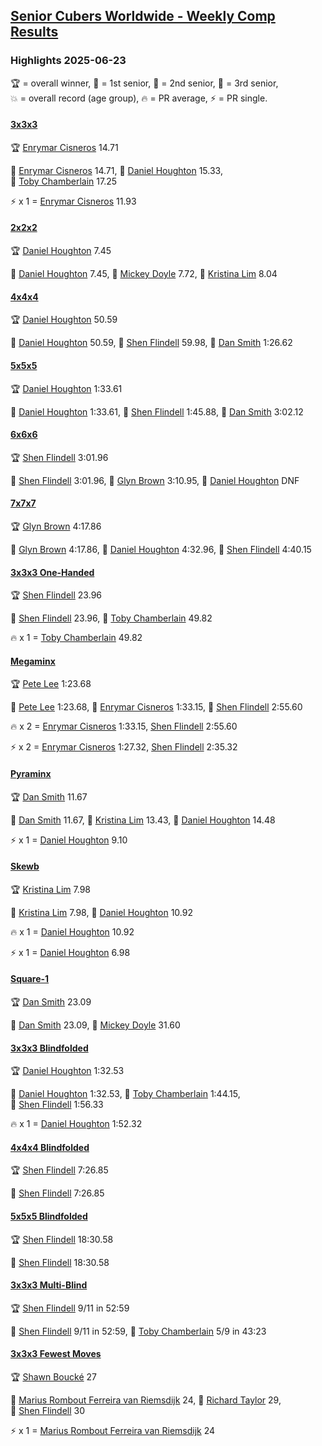 <style>table {white-space: nowrap;}</style>
<link rel="stylesheet" type="text/css" href="/scw-comp/css/flags.css" />

## [Senior Cubers Worldwide - Weekly Comp Results](/scw-comp/results/)
### Highlights 2025-06-23

<span style="white-space: nowrap;">🏆 = overall winner</span>, <span style="white-space: nowrap;">🥇 = 1st senior</span>, <span style="white-space: nowrap;">🥈 = 2nd senior</span>, <span style="white-space: nowrap;">🥉 = 3rd senior</span>, <span style="white-space: nowrap;">💥 = overall record (age group)</span>, <span style="white-space: nowrap;">🔥 = PR average</span>, <span style="white-space: nowrap;">⚡ = PR single</span>.

#### [3x3x3](333.md)

<span style="white-space: nowrap;">🏆 [Enrymar Cisneros](../../persons/enrymar_cisneros/333.md) 14.71</span>

<span style="white-space: nowrap;">🥇 [Enrymar Cisneros](../../persons/enrymar_cisneros/333.md) 14.71</span>, <span style="white-space: nowrap;">🥈 [Daniel Houghton](../../persons/daniel_houghton/333.md) 15.33</span>, <span style="white-space: nowrap;">🥉 [Toby Chamberlain](../../persons/toby_chamberlain/333.md) 17.25</span>

⚡ x 1 = <span style="white-space: nowrap;">[Enrymar Cisneros](../../persons/enrymar_cisneros/333.md) 11.93</span>

#### [2x2x2](222.md)

<span style="white-space: nowrap;">🏆 [Daniel Houghton](../../persons/daniel_houghton/222.md) 7.45</span>

<span style="white-space: nowrap;">🥇 [Daniel Houghton](../../persons/daniel_houghton/222.md) 7.45</span>, <span style="white-space: nowrap;">🥈 [Mickey Doyle](../../persons/mickey_doyle/222.md) 7.72</span>, <span style="white-space: nowrap;">🥉 [Kristina Lim](../../persons/kristina_lim/222.md) 8.04</span>

#### [4x4x4](444.md)

<span style="white-space: nowrap;">🏆 [Daniel Houghton](../../persons/daniel_houghton/444.md) 50.59</span>

<span style="white-space: nowrap;">🥇 [Daniel Houghton](../../persons/daniel_houghton/444.md) 50.59</span>, <span style="white-space: nowrap;">🥈 [Shen Flindell](../../persons/shen_flindell/444.md) 59.98</span>, <span style="white-space: nowrap;">🥉 [Dan Smith](../../persons/dan_smith/444.md) 1:26.62</span>

#### [5x5x5](555.md)

<span style="white-space: nowrap;">🏆 [Daniel Houghton](../../persons/daniel_houghton/555.md) 1:33.61</span>

<span style="white-space: nowrap;">🥇 [Daniel Houghton](../../persons/daniel_houghton/555.md) 1:33.61</span>, <span style="white-space: nowrap;">🥈 [Shen Flindell](../../persons/shen_flindell/555.md) 1:45.88</span>, <span style="white-space: nowrap;">🥉 [Dan Smith](../../persons/dan_smith/555.md) 3:02.12</span>

#### [6x6x6](666.md)

<span style="white-space: nowrap;">🏆 [Shen Flindell](../../persons/shen_flindell/666.md) 3:01.96</span>

<span style="white-space: nowrap;">🥇 [Shen Flindell](../../persons/shen_flindell/666.md) 3:01.96</span>, <span style="white-space: nowrap;">🥈 [Glyn Brown](../../persons/glyn_brown/666.md) 3:10.95</span>, <span style="white-space: nowrap;">🥉 [Daniel Houghton](../../persons/daniel_houghton/666.md) DNF</span>

#### [7x7x7](777.md)

<span style="white-space: nowrap;">🏆 [Glyn Brown](../../persons/glyn_brown/777.md) 4:17.86</span>

<span style="white-space: nowrap;">🥇 [Glyn Brown](../../persons/glyn_brown/777.md) 4:17.86</span>, <span style="white-space: nowrap;">🥈 [Daniel Houghton](../../persons/daniel_houghton/777.md) 4:32.96</span>, <span style="white-space: nowrap;">🥉 [Shen Flindell](../../persons/shen_flindell/777.md) 4:40.15</span>

#### [3x3x3 One-Handed](333oh.md)

<span style="white-space: nowrap;">🏆 [Shen Flindell](../../persons/shen_flindell/333oh.md) 23.96</span>

<span style="white-space: nowrap;">🥇 [Shen Flindell](../../persons/shen_flindell/333oh.md) 23.96</span>, <span style="white-space: nowrap;">🥈 [Toby Chamberlain](../../persons/toby_chamberlain/333oh.md) 49.82</span>

🔥 x 1 = <span style="white-space: nowrap;">[Toby Chamberlain](../../persons/toby_chamberlain/333oh.md) 49.82</span>

#### [Megaminx](minx.md)

<span style="white-space: nowrap;">🏆 [Pete Lee](../../persons/pete_lee/minx.md) 1:23.68</span>

<span style="white-space: nowrap;">🥇 [Pete Lee](../../persons/pete_lee/minx.md) 1:23.68</span>, <span style="white-space: nowrap;">🥈 [Enrymar Cisneros](../../persons/enrymar_cisneros/minx.md) 1:33.15</span>, <span style="white-space: nowrap;">🥉 [Shen Flindell](../../persons/shen_flindell/minx.md) 2:55.60</span>

🔥 x 2 = <span style="white-space: nowrap;">[Enrymar Cisneros](../../persons/enrymar_cisneros/minx.md) 1:33.15</span>, <span style="white-space: nowrap;">[Shen Flindell](../../persons/shen_flindell/minx.md) 2:55.60</span>

⚡ x 2 = <span style="white-space: nowrap;">[Enrymar Cisneros](../../persons/enrymar_cisneros/minx.md) 1:27.32</span>, <span style="white-space: nowrap;">[Shen Flindell](../../persons/shen_flindell/minx.md) 2:35.32</span>

#### [Pyraminx](pyram.md)

<span style="white-space: nowrap;">🏆 [Dan Smith](../../persons/dan_smith/pyram.md) 11.67</span>

<span style="white-space: nowrap;">🥇 [Dan Smith](../../persons/dan_smith/pyram.md) 11.67</span>, <span style="white-space: nowrap;">🥈 [Kristina Lim](../../persons/kristina_lim/pyram.md) 13.43</span>, <span style="white-space: nowrap;">🥉 [Daniel Houghton](../../persons/daniel_houghton/pyram.md) 14.48</span>

⚡ x 1 = <span style="white-space: nowrap;">[Daniel Houghton](../../persons/daniel_houghton/pyram.md) 9.10</span>

#### [Skewb](skewb.md)

<span style="white-space: nowrap;">🏆 [Kristina Lim](../../persons/kristina_lim/skewb.md) 7.98</span>

<span style="white-space: nowrap;">🥇 [Kristina Lim](../../persons/kristina_lim/skewb.md) 7.98</span>, <span style="white-space: nowrap;">🥈 [Daniel Houghton](../../persons/daniel_houghton/skewb.md) 10.92</span>

🔥 x 1 = <span style="white-space: nowrap;">[Daniel Houghton](../../persons/daniel_houghton/skewb.md) 10.92</span>

⚡ x 1 = <span style="white-space: nowrap;">[Daniel Houghton](../../persons/daniel_houghton/skewb.md) 6.98</span>

#### [Square-1](sq1.md)

<span style="white-space: nowrap;">🏆 [Dan Smith](../../persons/dan_smith/sq1.md) 23.09</span>

<span style="white-space: nowrap;">🥇 [Dan Smith](../../persons/dan_smith/sq1.md) 23.09</span>, <span style="white-space: nowrap;">🥈 [Mickey Doyle](../../persons/mickey_doyle/sq1.md) 31.60</span>

#### [3x3x3 Blindfolded](333bf.md)

<span style="white-space: nowrap;">🏆 [Daniel Houghton](../../persons/daniel_houghton/333bf.md) 1:32.53</span>

<span style="white-space: nowrap;">🥇 [Daniel Houghton](../../persons/daniel_houghton/333bf.md) 1:32.53</span>, <span style="white-space: nowrap;">🥈 [Toby Chamberlain](../../persons/toby_chamberlain/333bf.md) 1:44.15</span>, <span style="white-space: nowrap;">🥉 [Shen Flindell](../../persons/shen_flindell/333bf.md) 1:56.33</span>

🔥 x 1 = <span style="white-space: nowrap;">[Daniel Houghton](../../persons/daniel_houghton/333bf.md) 1:52.32</span>

#### [4x4x4 Blindfolded](444bf.md)

<span style="white-space: nowrap;">🏆 [Shen Flindell](../../persons/shen_flindell/444bf.md) 7:26.85</span>

<span style="white-space: nowrap;">🥇 [Shen Flindell](../../persons/shen_flindell/444bf.md) 7:26.85</span>

#### [5x5x5 Blindfolded](555bf.md)

<span style="white-space: nowrap;">🏆 [Shen Flindell](../../persons/shen_flindell/555bf.md) 18:30.58</span>

<span style="white-space: nowrap;">🥇 [Shen Flindell](../../persons/shen_flindell/555bf.md) 18:30.58</span>

#### [3x3x3 Multi-Blind](333mbf.md)

<span style="white-space: nowrap;">🏆 [Shen Flindell](../../persons/shen_flindell/333mbf.md) 9/11 in 52:59</span>

<span style="white-space: nowrap;">🥇 [Shen Flindell](../../persons/shen_flindell/333mbf.md) 9/11 in 52:59</span>, <span style="white-space: nowrap;">🥈 [Toby Chamberlain](../../persons/toby_chamberlain/333mbf.md) 5/9 in 43:23</span>

#### [3x3x3 Fewest Moves](333fm.md)

<span style="white-space: nowrap;">🏆 [Shawn Boucké](../../persons/shawn_boucke/333fm.md) 27</span>

<span style="white-space: nowrap;">🥇 [Marius Rombout Ferreira van Riemsdijk](../../persons/marius_rombout_ferreira_van_riemsdijk/333fm.md) 24</span>, <span style="white-space: nowrap;">🥈 [Richard Taylor](../../persons/richard_taylor/333fm.md) 29</span>, <span style="white-space: nowrap;">🥉 [Shen Flindell](../../persons/shen_flindell/333fm.md) 30</span>

⚡ x 1 = <span style="white-space: nowrap;">[Marius Rombout Ferreira van Riemsdijk](../../persons/marius_rombout_ferreira_van_riemsdijk/333fm.md) 24</span>


<!-- Global site tag (gtag.js) - Google Analytics -->
<script async src="https://www.googletagmanager.com/gtag/js?id=UA-86348435-3"></script>
<script>window.dataLayer = window.dataLayer || []; function gtag() {dataLayer.push(arguments);} gtag('js', new Date()); gtag('config', 'UA-86348435-3');</script>
